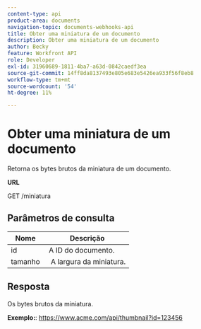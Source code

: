 ```yaml
---
content-type: api
product-area: documents
navigation-topic: documents-webhooks-api
title: Obter uma miniatura de um documento
description: Obter uma miniatura de um documento
author: Becky
feature: Workfront API
role: Developer
exl-id: 31960689-1811-4ba7-a63d-0842caedf3ea
source-git-commit: 14ff8da8137493e805e683e5426ea933f56f8eb8
workflow-type: tm+mt
source-wordcount: '54'
ht-degree: 11%

---
```



# Obter uma miniatura de um documento

Retorna os bytes brutos da miniatura de um documento.

**URL**

GET /miniatura

## Parâmetros de consulta

| Nome  | Descrição |
|---|---|
| id  | A ID do documento. |
| tamanho  |  A largura da miniatura. |


## Resposta

Os bytes brutos da miniatura.

**Exemplo:**: https://www.acme.com/api/thumbnail?id=123456
